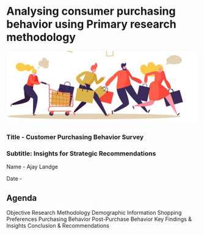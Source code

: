 # Analysing consumer purchasing behavior using Primary research methodology

![Logo](Consumer_Behavior_Image.jpg)

### Title - Customer Purchasing Behavior Survey

### Subtitle: Insights for Strategic Recommendations

Name - Ajay Landge

Date - 

## Agenda

Objective
Research Methodology
Demographic Information
Shopping Preferences
Purchasing Behavior
Post-Purchase Behavior
Key Findings & Insights
Conclusion & Recommendations
